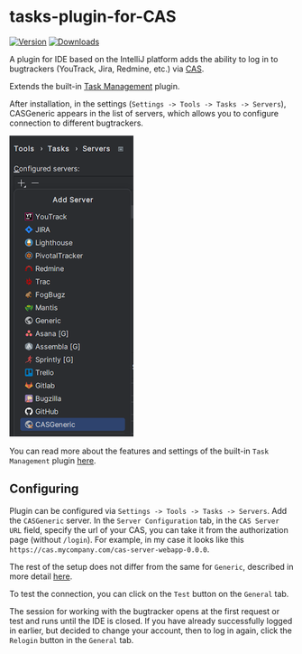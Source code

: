 # tasks-plugin-for-CAS

[![Version](https://img.shields.io/jetbrains/plugin/v/23655.svg)](https://plugins.jetbrains.com/plugin/23655)
[![Downloads](https://img.shields.io/jetbrains/plugin/d/23655.svg)](https://plugins.jetbrains.com/plugin/23655)

A plugin for IDE based on the IntelliJ platform adds the ability to log
in to bugtrackers (YouTrack, Jira, Redmine, etc.) via [CAS](https://apereo.github.io/cas).

Extends the built-in [Task Management](https://plugins.jetbrains.com/plugin/11545-task-management) plugin.

After installation, in the settings (`Settings -> Tools -> Tasks -> Servers`), CASGeneric appears in the list of servers,
which allows you to configure connection to different bugtrackers.

![img.png](preview.png)

You can read more about the features and settings of the built-in `Task Management` plugin
[here](https://www.jetbrains.com/help/idea/managing-tasks-and-context.html).

## Configuring

Plugin can be configured via `Settings -> Tools -> Tasks -> Servers`.
Add the `CASGeneric` server.
In the `Server Configuration` tab, in the `CAS Server URL` field, specify the url of your CAS,
you can take it from the authorization page (without `/login`).
For example, in my case it looks like this `https://cas.mycompany.com/cas-server-webapp-0.0.0`.

The rest of the setup does not differ from the same for `Generic`,
described in more detail [here](https://www.jetbrains.com/help/idea/tutorial-configuring-generic-task-server.html).

To test the connection, you can click on the `Test` button on the `General` tab.

The session for working with the bugtracker opens at the first request or test and runs until the IDE is closed.
If you have already successfully logged in earlier, but decided to change your account,
then to log in again, click the `Relogin` button in the `General` tab.
